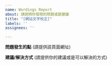 ```yaml
---
name: Wordings Report
about: 請說明你發現的問題或是建議
title: "[網站文字校正]"
labels: ''
assignees: ''

---
```


**問題發生的點**
(請提供該頁面網址)

**建議/解決方式**
(請提供你的建議或是可以解決的方式)
